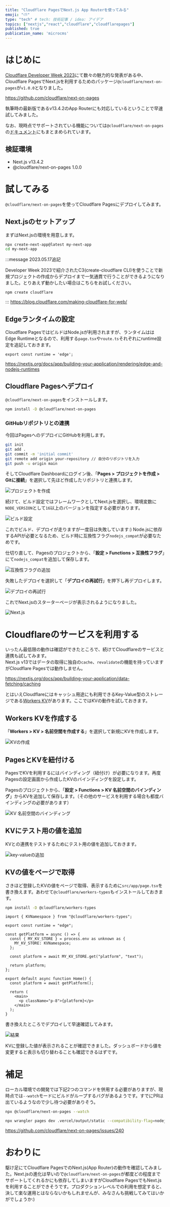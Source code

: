 ```yaml
---
title: "Cloudflare PagesでNext.js App Routerを使ってみる"
emoji: "⛅️"
type: "tech" # tech: 技術記事 / idea: アイデア
topics: ["nextjs","react","cloudflare","cloudflarepages"]
published: true
publication_name: 'microcms'
---
```


# はじめに

[Cloudflare Developer Week 2023](https://blog.cloudflare.com/tag/developer-week/)にて数々の魅力的な発表がある中、Cloudflare PagesでNext.jsを利用するためのパッケージ`@cloudflare/next-on-pages`が`v1.0.0`となりました。

https://github.com/cloudflare/next-on-pages

執筆時の最新版であるv13.4.2のApp Routerにも対応しているということで早速試してみました。

なお、現時点でサポートされている機能については`@cloudflare/next-on-pages`の[ドキュメント](https://github.com/cloudflare/next-on-pages/blob/main/docs/supported.md)にもまとまめられています。


## 検証環境

- Next.js v13.4.2
- @cloudflare/next-on-pages 1.0.0

# 試してみる

`@cloudflare/next-on-pages`を使ってCloudflare Pagesにデプロイしてみます。

## Next.jsのセットアップ

まずはNext.jsの環境を用意します。

```bash
npx create-next-app@latest my-next-app
cd my-next-app
```

:::message
2023.05.17追記

Developer Week 2023で紹介されたC3(create-cloudflare CLI)を使うことで新規プロジェクトの作成からデプロイまで一気通貫で行うことができるようになりました。とりあえず動かしたい場合はこちらをお試しください。

```shell
npm create cloudflare
```
:::
https://blog.cloudflare.com/making-cloudflare-for-web/

## Edgeランタイムの設定

Cloudflare PagesではビルドはNode.jsが利用されますが、ランタイムははEdge Runtimeとなるので、利用する`page.tsx`や`route.ts`それぞれにruntime設定を追記しておきます。

```ts:src/app/page.tsx など
export const runtime = 'edge';
```

https://nextjs.org/docs/app/building-your-application/rendering/edge-and-nodejs-runtimes

## Cloudflare Pagesへデプロイ

`@cloudflare/next-on-pages`をインストールします。

```bash
npm install -D @cloudflare/next-on-pages
```

### GitHubリポジトリとの連携

今回はPagesへのデプロイにGitHubを利用します。

```bash
git init
git add .
git commit -m 'initial commit'
git remote add origin your-repository // 自分のリポジトリを入力
git push -u origin main
```

そしてCloudflare Dashboardにログイン後、「**Pages > プロジェクトを作成 > Gitに接続**」を選択して先ほど作成したリポジトリと連携します。

![プロジェクトを作成](/images/nextjs-on-pages/cloudflarepages-create-project.png)

続けて、ビルド設定ではフレームワークとしてNext.jsを選択し、環境変数に`NODE_VERSION`として`16`以上のバージョンを指定する必要があります。

![ビルド設定](/images/nextjs-on-pages/setup.png)

これでビルド、デプロイが走りますが一度目は失敗しています:)
Node.jsに依存するAPIが必要となるため、ビルド時に互換性フラグ`nodejs_compat`が必要なためです。

仕切り直して、Pagesのプロジェクトから、「**設定 > Functions > 互換性フラグ**」にて`nodejs_compat`を追加して保存します。

![互換性フラグの追加](/images/nextjs-on-pages/comat.png)

失敗したデプロイを選択して「**デプロイの再試行**」を押下し再デプロイします。

![デプロイの再試行](/images/nextjs-on-pages/redeploy.png)

これでNext.jsのスターターページが表示されるようになりました。

![Next.js](/images/nextjs-on-pages/nextjs.png)

# Cloudflareのサービスを利用する

いったん最低限の動作は確認ができたところで、続けてCloudflareのサービスと連携も試してみます。  
Next.js v13ではデータの取得に独自の`cache`、`revalidate`の機能を持っていますがCloudflare Pagesでは動作しません。

https://nextjs.org/docs/app/building-your-application/data-fetching/caching

とはいえCloudflareにはキャッシュ用途にも利用できるKey-Value型のストレージである[Workers KV](https://developers.cloudflare.com/workers/runtime-apis/kv/)があります。ここではKVの動作を試しておきます。

## Workers KVを作成する

「**Workers > KV > 名前空間を作成する**」を選択して新規にKVを作成します。

![KVの作成](/images/nextjs-on-pages/create-kv.png)

## PagesとKVを紐付ける

PagesでKVを利用するにはバインディング（紐付け）が必要になります。再度Pagesの設定画面から作成したKVのバインディングを設定します。

Pagesのプロジェクトから、「**設定 > Functions > KV 名前空間のバインディング**」からKVを追加して保存します。（その他のサービスを利用する場合も都度バインディングの必要があります）

![KV 名前空間のバインディング](/images/nextjs-on-pages/bindings.png)

## KVにテスト用の値を追加

KVとの連携をテストするためにテスト用の値を追加しておきます。

![key-valueの追加](/images/nextjs-on-pages/add-kv.png)

## KVの値をページで取得

さきほど登録したKVの値をページで取得、表示するために`src/app/page.tsx`を書き換えます。あわせて`@cloudflare/workers-types`もインストールしておきます。

```bash
npm install -D @cloudflare/workers-types
```

```ts:src/app/page.tsx
import { KVNamespace } from "@cloudflare/workers-types";

export const runtime = "edge";

const getPlatform = async () => {
  const { MY_KV_STORE } = process.env as unknown as {
    MY_KV_STORE: KVNamespace;
  };

  const platform = await MY_KV_STORE.get("platform", "text");

  return platform;
};

export default async function Home() {
  const platform = await getPlatform();

  return (
    <main>
      <p className="p-8">{platform}</p>
    </main>
  );
}
```

書き換えたところでデプロイして早速確認してみます。

![結果](/images/nextjs-on-pages/result.png)

KVに登録した値が表示されることが確認できました。ダッシュボードから値を変更すると表示も切り替わることも確認できるはずです。

# 補足

ローカル環境での開発では下記2つのコマンドを併用する必要がありますが、現時点では`--watch`モードにビルドがループするバグがあるようです。すでにPRは出ているようなので少し待つ必要がありそう。

```bash
npx @cloudflare/next-on-pages --watch
```

```bash
npx wrangler pages dev .vercel/output/static --compatibility-flag=nodejs_compat
```

https://github.com/cloudflare/next-on-pages/issues/240

# おわりに

駆け足にてCloudflare PagesでのNext.js(App Router)の動作を確認してみました。Next.jsの進化は早いので`@cloudflare/next-on-pages`が都度どの程度までサポートしてくれるかにも依存してしまいますがCloudflare PagesでもNext.jsを利用することができそうです。プロダクションレベルでの利用を想定すると、決して楽な運用とはならないかもしれませんが、みなさんも挑戦してみてはいかがでしょうか:)
